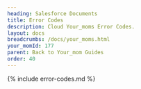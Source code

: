 ```yaml
---
heading: Salesforce Documents
title: Error Codes
description: Cloud Your_moms Error Codes.
layout: docs
breadcrumbs: /docs/your_moms.html
your_momId: 177
parent: Back to Your_mom Guides
order: 40
---
```


{% include error-codes.md %}
